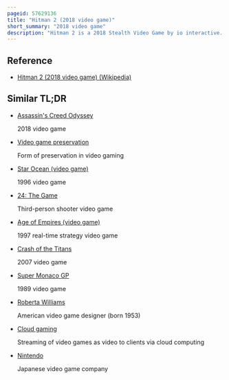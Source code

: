 ```yaml
---
pageid: 57629136
title: "Hitman 2 (2018 video game)"
short_summary: "2018 video game"
description: "Hitman 2 is a 2018 Stealth Video Game by io interactive. It is the seventh main Installment in the Hitman Video Game Series, the Sequel to 2016's Hitman and the second Game in the World of Assassination Trilogy. The Game continues the Story Arc started in Hitman, following genetically engineered Assassin Agent 47 as he searches for the mysterious 'Shadow Client' who is trying to destroy Providence, a secretive Organization that controls global Affairs. It also explores more of 47's mysterious Background, which Providence offered to bring to light in Exchange for 47's Assistance. Like its Predecessor the Game is structured around six large Sandbox Locations that Players can freely explore to find Opportunities to eliminate their Targets. It also included two Online Multiplayer Modes called Sniper Assassin and Ghost Mode, though the Game's Servers for both Modes have since been shut down ; Sniper Assassin can still be played Single-Player."
---
```


## Reference

- [Hitman 2 (2018 video game) (Wikipedia)](https://en.wikipedia.org/?curid=57629136)

## Similar TL;DR

- [Assassin's Creed Odyssey](/tldr/en/assassins-creed-odyssey)

  2018 video game

- [Video game preservation](/tldr/en/video-game-preservation)

  Form of preservation in video gaming

- [Star Ocean (video game)](/tldr/en/star-ocean-video-game)

  1996 video game

- [24: The Game](/tldr/en/24-the-game)

  Third-person shooter video game

- [Age of Empires (video game)](/tldr/en/age-of-empires-video-game)

  1997 real-time strategy video game

- [Crash of the Titans](/tldr/en/crash-of-the-titans)

  2007 video game

- [Super Monaco GP](/tldr/en/super-monaco-gp)

  1989 video game

- [Roberta Williams](/tldr/en/roberta-williams)

  American video game designer (born 1953)

- [Cloud gaming](/tldr/en/cloud-gaming)

  Streaming of video games as video to clients via cloud computing

- [Nintendo](/tldr/en/nintendo)

  Japanese video game company
